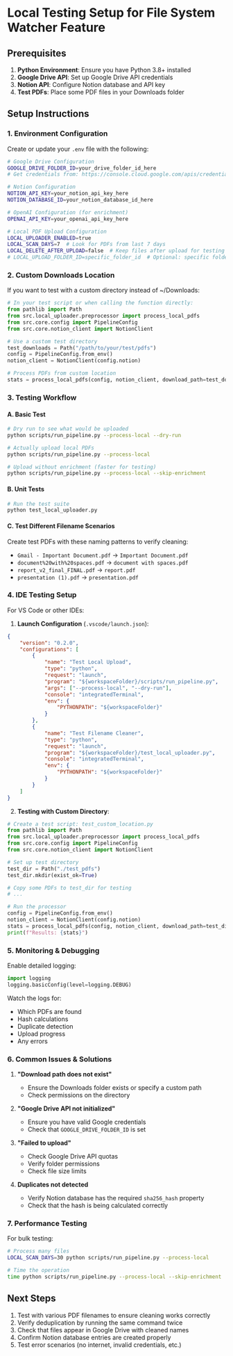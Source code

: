 # Local Testing Setup for File System Watcher Feature

## Prerequisites

1. **Python Environment**: Ensure you have Python 3.8+ installed
2. **Google Drive API**: Set up Google Drive API credentials
3. **Notion API**: Configure Notion database and API key
4. **Test PDFs**: Place some PDF files in your Downloads folder

## Setup Instructions

### 1. Environment Configuration

Create or update your `.env` file with the following:

```bash
# Google Drive Configuration
GOOGLE_DRIVE_FOLDER_ID=your_drive_folder_id_here
# Get credentials from: https://console.cloud.google.com/apis/credentials

# Notion Configuration
NOTION_API_KEY=your_notion_api_key_here
NOTION_DATABASE_ID=your_notion_database_id_here

# OpenAI Configuration (for enrichment)
OPENAI_API_KEY=your_openai_api_key_here

# Local PDF Upload Configuration
LOCAL_UPLOADER_ENABLED=true
LOCAL_SCAN_DAYS=7  # Look for PDFs from last 7 days
LOCAL_DELETE_AFTER_UPLOAD=false  # Keep files after upload for testing
# LOCAL_UPLOAD_FOLDER_ID=specific_folder_id  # Optional: specific folder for uploads
```

### 2. Custom Downloads Location

If you want to test with a custom directory instead of ~/Downloads:

```python
# In your test script or when calling the function directly:
from pathlib import Path
from src.local_uploader.preprocessor import process_local_pdfs
from src.core.config import PipelineConfig
from src.core.notion_client import NotionClient

# Use a custom test directory
test_downloads = Path("/path/to/your/test/pdfs")
config = PipelineConfig.from_env()
notion_client = NotionClient(config.notion)

# Process PDFs from custom location
stats = process_local_pdfs(config, notion_client, download_path=test_downloads)
```

### 3. Testing Workflow

#### A. Basic Test
```bash
# Dry run to see what would be uploaded
python scripts/run_pipeline.py --process-local --dry-run

# Actually upload local PDFs
python scripts/run_pipeline.py --process-local

# Upload without enrichment (faster for testing)
python scripts/run_pipeline.py --process-local --skip-enrichment
```

#### B. Unit Tests
```bash
# Run the test suite
python test_local_uploader.py
```

#### C. Test Different Filename Scenarios

Create test PDFs with these naming patterns to verify cleaning:
- `Gmail - Important Document.pdf` → `Important Document.pdf`
- `document%20with%20spaces.pdf` → `document with spaces.pdf`
- `report_v2_final_FINAL.pdf` → `report.pdf`
- `presentation (1).pdf` → `presentation.pdf`

### 4. IDE Testing Setup

For VS Code or other IDEs:

1. **Launch Configuration** (`.vscode/launch.json`):
```json
{
    "version": "0.2.0",
    "configurations": [
        {
            "name": "Test Local Upload",
            "type": "python",
            "request": "launch",
            "program": "${workspaceFolder}/scripts/run_pipeline.py",
            "args": ["--process-local", "--dry-run"],
            "console": "integratedTerminal",
            "env": {
                "PYTHONPATH": "${workspaceFolder}"
            }
        },
        {
            "name": "Test Filename Cleaner",
            "type": "python",
            "request": "launch",
            "program": "${workspaceFolder}/test_local_uploader.py",
            "console": "integratedTerminal",
            "env": {
                "PYTHONPATH": "${workspaceFolder}"
            }
        }
    ]
}
```

2. **Testing with Custom Directory**:
```python
# Create a test script: test_custom_location.py
from pathlib import Path
from src.local_uploader.preprocessor import process_local_pdfs
from src.core.config import PipelineConfig
from src.core.notion_client import NotionClient

# Set up test directory
test_dir = Path("./test_pdfs")
test_dir.mkdir(exist_ok=True)

# Copy some PDFs to test_dir for testing
# ...

# Run the processor
config = PipelineConfig.from_env()
notion_client = NotionClient(config.notion)
stats = process_local_pdfs(config, notion_client, download_path=test_dir)
print(f"Results: {stats}")
```

### 5. Monitoring & Debugging

Enable detailed logging:
```python
import logging
logging.basicConfig(level=logging.DEBUG)
```

Watch the logs for:
- Which PDFs are found
- Hash calculations
- Duplicate detection
- Upload progress
- Any errors

### 6. Common Issues & Solutions

1. **"Download path does not exist"**
   - Ensure the Downloads folder exists or specify a custom path
   - Check permissions on the directory

2. **"Google Drive API not initialized"**
   - Ensure you have valid Google credentials
   - Check that `GOOGLE_DRIVE_FOLDER_ID` is set

3. **"Failed to upload"**
   - Check Google Drive API quotas
   - Verify folder permissions
   - Check file size limits

4. **Duplicates not detected**
   - Verify Notion database has the required `sha256_hash` property
   - Check that the hash is being calculated correctly

### 7. Performance Testing

For bulk testing:
```bash
# Process many files
LOCAL_SCAN_DAYS=30 python scripts/run_pipeline.py --process-local

# Time the operation
time python scripts/run_pipeline.py --process-local --skip-enrichment
```

## Next Steps

1. Test with various PDF filenames to ensure cleaning works correctly
2. Verify deduplication by running the same command twice
3. Check that files appear in Google Drive with cleaned names
4. Confirm Notion database entries are created properly
5. Test error scenarios (no internet, invalid credentials, etc.)